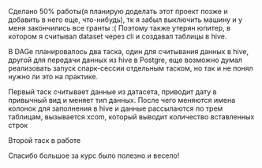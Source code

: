 Сделано 50% работы(я планирую доделать этот проект позже и добавить в него еще, что-нибудь), тк я забыл выключить машину и у меня закончились все гранты :( 
Поэтому также утерян юпитер, в котором я считывал dataset через cli и создавал таблицы в hive.

В DAGe планировалось два таска, один для считывания данных в hive, другой для передачи данных из hive в Postgre, еще возможно думал реализовать запуск спарк-сессии отдельным таском, но так и не понял нужно ли это на практике.

Первый таск считывает данные из датасета, приводит дату в привычный вид и меняет тип данных.
После чего меняются имена колонок для заполнения в hive и данные рассылаются по трем таблицам, вызывается xcom, который выводит количество вставленных строк

Второй таск в работе

Спасибо большое за курс было полезно и весело!
